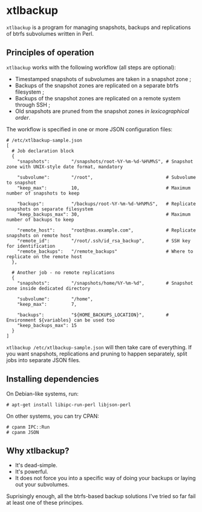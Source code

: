 # xtlbackup

`xtlbackup` is a program for managing snapshots, backups and replications of btrfs subvolumes written in Perl.

## Principles of operation

`xtlbackup` works with the following workflow (all steps are optional):
* Timestamped snapshots of subvolumes are taken in a snapshot zone ;
* Backups of the snapshot zones are replicated on a separate btrfs filesystem ;
* Backups of the snapshot zones are replicated on a remote system through SSH ;
* Old snapshots are pruned from the snapshot zones _in lexicographical order_.

The workflow is specified in one or more JSON configuration files:

```
# /etc/xtlbackup-sample.json
[
  # Job declaration block
  {
    "snapshots":        "/snapshots/root-%Y-%m-%d-%H%M%S", # Snapshot zone with UNIX-style date format, mandatory

    "subvolume":        "/root",                           # Subvolume to snapshot
    "keep_max":         10,                                # Maximum number of snapshots to keep

    "backups":          "/backups/root-%Y-%m-%d-%H%M%S",   # Replicate snapshots on separate filesystem
    "keep_backups_max": 30,                                # Maximum number of backups to keep

    "remote_host":      "root@nas.example.com",            # Replicate snapshots on remote host
    "remote_id":        "/root/.ssh/id_rsa_backup",        # SSH key for identification
    "remote_backups":   "/remote_backups"                  # Where to replicate on the remote host
  },

  # Another job - no remote replications
  {
    "snapshots":        "/snapshots/home/%Y-%m-%d",        # Snapshot zone inside dedicated directory

    "subvolume":        "/home",
    "keep_max":         7,

    "backups":          "${HOME_BACKUPS_LOCATION}",        # Environment ${variables} can be used too
    "keep_backups_max": 15
  }
]
```

`xtlbackup /etc/xtlbackup-sample.json` will then take care of everything. If you want snapshots, replications and pruning to happen separately, split jobs into separate JSON files.

## Installing dependencies

On Debian-like systems, run:

`# apt-get install libipc-run-perl libjson-perl`

On other systems, you can try CPAN:

```
# cpanm IPC::Run
# cpanm JSON
```

## Why xtlbackup?

* It's dead-simple.
* It's powerful.
* It does not force you into a specific way of doing your backups or laying out your subvolumes.

Suprisingly enough, all the btrfs-based backup solutions I've tried so far fail at least one of these principes.

